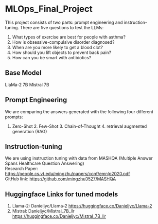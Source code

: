 # MLOps_Final_Project

This project consists of two parts: prompt engineering and instruction-tuning. There are five questions to test the LLMs:

1. What types of exercise are best for people with asthma?
2. How is obsessive-compulsive disorder diagnosed?
3. When are you more likely to get a blood clot?
4. How should you lift objects to prevent back pain?
5. How can you be smart with antibiotics?

## Base Model
LlaMa-2 7B
Mistral 7B

## Prompt Engineering
We are comparing the answers generated with the following four different prompts:
1. Zero-Shot 2. Few-Shot 3. Chain-of-Thought 4. retrieval augmented generation (RAG)
   
## Instruction-tuning
We are using instruction tuning with data from MASHQA (Multiple Answer Spans Healthcare Question Answering) \
Research Paper: https://people.cs.vt.edu/mingzhu/papers/conf/emnlp2020.pdf \
GitHub link: https://github.com/mingzhu0527/MASHQA

## Huggingface Links for tuned models

1. Llama-2: Danieljyc/Llama-2
  https://huggingface.co/Danieljyc/Llama-2
2. Mistral: Danieljyc/Mistral_7B_llr
  https://huggingface.co/Danieljyc/Mistral_7B_llr
